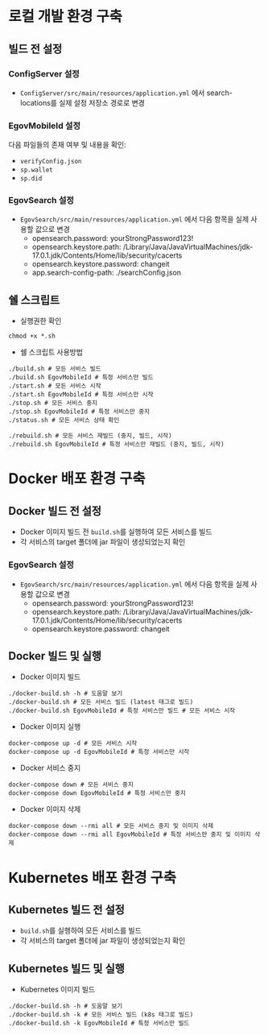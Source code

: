 # 로컬 개발 환경 구축

## 빌드 전 설정

### ConfigServer 설정
- `ConfigServer/src/main/resources/application.yml` 에서 search-locations를 실제 설정 저장소 경로로 변경

### EgovMobileId 설정
다음 파일들의 존재 여부 및 내용을 확인:
- `verifyConfig.json`
- `sp.wallet`
- `sp.did`

### EgovSearch 설정
- `EgovSearch/src/main/resources/application.yml` 에서 다음 항목을 실제 사용할 값으로 변경
  - opensearch.password: yourStrongPassword123!
  - opensearch.keystore.path: /Library/Java/JavaVirtualMachines/jdk-17.0.1.jdk/Contents/Home/lib/security/cacerts
  - opensearch.keystore.password: changeit
  - app.search-config-path: ./searchConfig.json

## 쉘 스크립트

- 실행권한 확인

```
chmod +x *.sh
```

- 쉘 스크립트 사용방법

```
./build.sh # 모든 서비스 빌드
./build.sh EgovMobileId # 특정 서비스만 빌드
./start.sh # 모든 서비스 시작
./start.sh EgovMobileId # 특정 서비스만 시작
./stop.sh # 모든 서비스 중지
./stop.sh EgovMobileId # 특정 서비스만 중지
./status.sh # 모든 서비스 상태 확인

./rebuild.sh # 모든 서비스 재빌드 (중지, 빌드, 시작)
./rebuild.sh EgovMobileId # 특정 서비스만 재빌드 (중지, 빌드, 시작)
```

# Docker 배포 환경 구축

## Docker 빌드 전 설정

- Docker 이미지 빌드 전 `build.sh`를 실행하여 모든 서비스를 빌드
- 각 서비스의 target 폴더에 jar 파일이 생성되었는지 확인

### EgovSearch 설정
- `EgovSearch/src/main/resources/application.yml` 에서 다음 항목을 실제 사용할 값으로 변경
  - opensearch.password: yourStrongPassword123!
  - opensearch.keystore.path: /Library/Java/JavaVirtualMachines/jdk-17.0.1.jdk/Contents/Home/lib/security/cacerts
  - opensearch.keystore.password: changeit

## Docker 빌드 및 실행

- Docker 이미지 빌드

```
./docker-build.sh -h # 도움말 보기
./docker-build.sh # 모든 서비스 빌드 (latest 태그로 빌드)
./docker-build.sh EgovMobileId # 특정 서비스만 빌드 # 모든 서비스 시작
```

- Docker 이미지 실행

```
docker-compose up -d # 모든 서비스 시작
docker-compose up -d EgovMobileId # 특정 서비스만 시작
```

- Docker 서비스 중지

```
docker-compose down # 모든 서비스 중지
docker-compose down EgovMobileId # 특정 서비스만 중지
```

- Docker 이미지 삭제

```
docker-compose down --rmi all # 모든 서비스 중지 및 이미지 삭제
docker-compose down --rmi all EgovMobileId # 특정 서비스만 중지 및 이미지 삭제
```

# Kubernetes 배포 환경 구축

## Kubernetes 빌드 전 설정

- `build.sh`를 실행하여 모든 서비스를 빌드
- 각 서비스의 target 폴더에 jar 파일이 생성되었는지 확인

## Kubernetes 빌드 및 실행

- Kubernetes 이미지 빌드

```
./docker-build.sh -h # 도움말 보기
./docker-build.sh -k # 모든 서비스 빌드 (k8s 태그로 빌드)
./docker-build.sh -k EgovMobileId # 특정 서비스만 빌드
```
